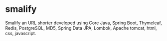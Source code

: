 # smalify
Smalify an URL shorter developed using Core Java, Spring Boot, Thymeleaf, Redis, PostgreSQL, MD5, Spring Data JPA, Lombok, Apache tomcat, html, css, javascript.

